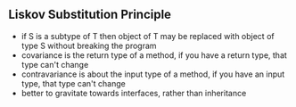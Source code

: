 ## Liskov Substitution Principle

- if S is a subtype of T then object of T may be replaced with object of type S without breaking the program
- covariance is the return type of a method, if you have a return type, that type can't change
- contravariance is about the input type of a method, if you have an input type, that type can't change
- better to gravitate towards interfaces, rather than inheritance